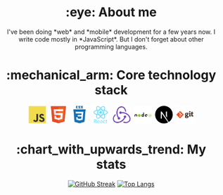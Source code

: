 <div align='center'>
  <h1>:eye: About me</h1>
</div>

<div align='center'>
  I've been doing *web* and *mobile* development for a few years now. I write code mostly in *JavaScript*. But I don't forget about other programming languages.
</div>


<div align='center'>
  <h1>:mechanical_arm: Core technology stack</h1>
</div>

<div align='center'>
  <img src="https://github.com/devicons/devicon/blob/master/icons/javascript/javascript-original.svg" title="JavaScript" alt="JavaScript" width="40" height="40"/>&nbsp;
  <img src="https://github.com/devicons/devicon/blob/master/icons/html5/html5-original.svg" title="HTML5" alt="HTML" width="40" height="40"/>&nbsp;
  <img src="https://github.com/devicons/devicon/blob/master/icons/css3/css3-plain-wordmark.svg"  title="CSS3" alt="CSS" width="40" height="40"/>&nbsp;
  <img src="https://github.com/devicons/devicon/blob/master/icons/react/react-original-wordmark.svg" title="React" alt="React" width="40" height="40"/>&nbsp;
  <img src="https://github.com/devicons/devicon/blob/master/icons/redux/redux-original.svg" title="Redux" alt="Redux " width="40" height="40"/>&nbsp;
  <img src="https://github.com/devicons/devicon/blob/master/icons/nodejs/nodejs-original-wordmark.svg" title="NodeJS" alt="NodeJS" width="40" height="40"/>&nbsp;
  <img src="https://github.com/devicons/devicon/blob/master/icons/nextjs/nextjs-original.svg" title="NextJS" alt="NextJS" width="40" height="40"/>&nbsp;
  <img src="https://github.com/devicons/devicon/blob/master/icons/git/git-original-wordmark.svg" title="Git" alt="Git" width="40" height="40"/>
  
</div>


<div align='center'>
  
  <h1>:chart_with_upwards_trend: My stats</h1>
  
</div>

<div align='center'>
  
  [![GitHub Streak](http://github-readme-streak-stats.herokuapp.com?user=zloishavrin&height=300&theme=dark&background=0d1117)](https://git.io/streak-stats)
  [![Top Langs](https://github-readme-stats.vercel.app/api/top-langs/?username=zloishavrin&height=300&theme=dark&background=0d1117)](https://github.com/anuraghazra/github-readme-stats)

</div>

